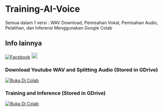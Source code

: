 # Training-AI-Voice
Semua dalam 1 versi : WAV Download, Pemisahan Vokal, Pemisahan Audio, Pelatihan, dan Inferensi Menggunakan Google Colab
## Info lainnya
[![Facebook](https://upload.wikimedia.org/wikipedia/commons/8/89/Facebook_Logo_%282019%29.svg)](https://www.facebook.com/nobyl)
<a href="https://www.instagram.com/darenobyl">
    <img src="https://upload.wikimedia.org/wikipedia/commons/thumb/9/95/Instagram_logo_2022.svg/600px-Instagram_logo_2022.svg.png" alt="Instagram" height="20">
</a>


### Download Youtube WAV and Splitting Audio (Stored in GDrive)
[![Buka Di Colab](https://colab.research.google.com/assets/colab-badge.svg)](https://colab.research.google.com/drive/1epuOzmbxIScg9G12JoZuwR112UelDFqS)

### Training and Inference (Stored in GDrive)
[![Buka Di Colab](https://colab.research.google.com/assets/colab-badge.svg)](https://colab.research.google.com/drive/10uPIDEzZoiqZs28KvZ6yFDA1sjMtXILE)
